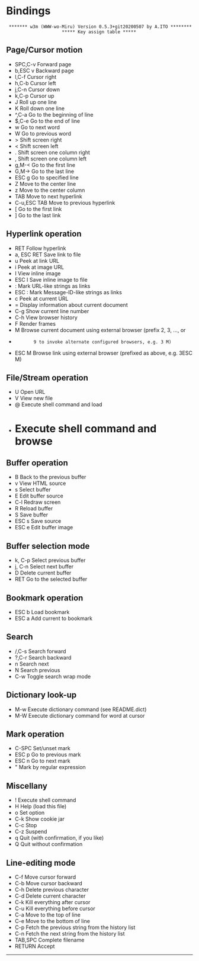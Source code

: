 # Bindings
     ******* w3m (WWW-wo-Miru) Version 0.5.3+git20200507 by A.ITO ********
                         ***** Key assign table *****

## Page/Cursor motion


- SPC,C-v     Forward page
- b,ESC v     Backward page
- l,C-f       Cursor right
- h,C-b       Cursor left
- j,C-n       Cursor down
- k,C-p       Cursor up
- J           Roll up one line
- K           Roll down one line
- ^,C-a       Go to the beginning of line
- $,C-e       Go to the end of line
- w           Go to next word
- W           Go to previous word
- &gt;        Shift screen right
- &lt;        Shift screen left
- .           Shift screen one column right
- ,           Shift screen one column left
- g,M-&lt;    Go to the first line
- G,M-&gt;    Go to the last line
- ESC g       Go to specified line
- Z           Move to the center line
- z           Move to the center column
- TAB         Move to next hyperlink
- C-u,ESC TAB Move to previous hyperlink
- [           Go to the first link
- ]           Go to the last link

## Hyperlink operation

- RET        Follow hyperlink
- a, ESC RET Save link to file
- u          Peek at link URL
- i          Peek at image URL
- I          View inline image
- ESC I      Save inline image to file
- :          Mark URL-like strings as links
- ESC :      Mark Message-ID-like strings as links
- c          Peek at current URL
- =          Display information about current document
- C-g        Show current line number
- C-h        View browser history
- F          Render frames
- M          Browse current document using external browser (prefix 2, 3, ..., or
-            9 to invoke alternate configured browsers, e.g. 3 M)
- ESC M      Browse link using external browser (prefixed as above, e.g. 3ESC M)

## File/Stream operation

- U Open URL
- V View new file
- @ Execute shell command and load
- # Execute shell command and browse

## Buffer operation

- B     Back to the previous buffer
- v     View HTML source
- s     Select buffer
- E     Edit buffer source
- C-l   Redraw screen
- R     Reload buffer
- S     Save buffer
- ESC s Save source
- ESC e Edit buffer image

## Buffer selection mode

- k, C-p Select previous buffer
- j, C-n Select next buffer
- D      Delete current buffer
- RET    Go to the selected buffer

## Bookmark operation

- ESC b Load bookmark
- ESC a Add current to bookmark

## Search

- /,C-s Search forward
- ?,C-r Search backward
- n     Search next
- N     Search previous
- C-w   Toggle search wrap mode

## Dictionary look-up

- M-w Execute dictionary command (see README.dict)
- M-W Execute dictionary command for word at cursor

## Mark operation

- C-SPC Set/unset mark
- ESC p Go to previous mark
- ESC n Go to next mark
- "     Mark by regular expression

## Miscellany

- !   Execute shell command
- H   Help (load this file)
- o   Set option
- C-k Show cookie jar
- C-c Stop
- C-z Suspend
- q   Quit (with confirmation, if you like)
- Q   Quit without confirmation

## Line-editing mode

- C-f     Move cursor forward
- C-b     Move cursor backward
- C-h     Delete previous character
- C-d     Delete current character
- C-k     Kill everything after cursor
- C-u     Kill everything before cursor
- C-a     Move to the top of line
- C-e     Move to the bottom of line
- C-p     Fetch the previous string from the history list
- C-n     Fetch the next string from the history list
- TAB,SPC Complete filename
- RETURN  Accept

-------------------------------------------------------------------------------
